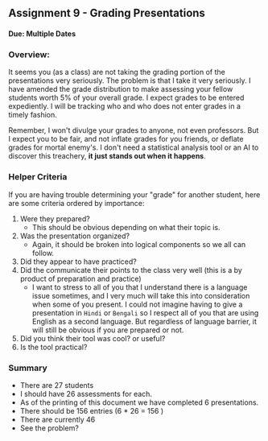 ## Assignment 9 - Grading Presentations

#### Due: Multiple Dates

### Overview:

It seems you (as a class) are not taking the grading portion of the presentations very seriously. The problem is that I take it very seriously. I have amended the grade distribution to make assessing your fellow students worth 5% of your overall grade. I expect grades to be entered expediently. I will be tracking who and who does not enter grades in a timely fashion.

Remember, I won't divulge your grades to anyone, not even professors. But I expect you to be fair, and not inflate grades for you friends, or deflate grades for mortal enemy's. I don't need a statistical analysis tool or an AI to discover this treachery, **it just stands out when it happens**.

### Helper Criteria

If you are having trouble determining your "grade" for another student, here are some criteria ordered by importance:

1. Were they prepared?
   - This should be obvious depending on what their topic is.
2. Was the presentation organized?
   - Again, it should be broken into logical components so we all can follow.
3. Did they appear to have practiced?
4. Did the communicate their points to the class very well (this is a by product of preparation and practice)
   - I want to stress to all of you that I understand there is a language issue sometimes, and I very much will take this into consideration when some of you present. I could not imagine having to give a presentation in `Hindi` or `Bengali` so I respect all of you that are using English as a second language. But regardless of language barrier, it will still be obvious if you are prepared or not.
5. Did you think their tool was cool? or useful?
6. Is the tool practical?

### Summary

- There are 27 students
- I should have 26 assessments for each.
- As of the printing of this document we have completed 6 presentations.
- There should be 156 entries (6 \* 26 = 156 )
- There are currently 46
- See the problem?
